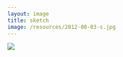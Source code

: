 ```yaml
---
layout: image
title: sketch
image: /resources/2012-08-03-s.jpg
---
```



![][image]


[image]: /resources/2012-08-03.jpg
